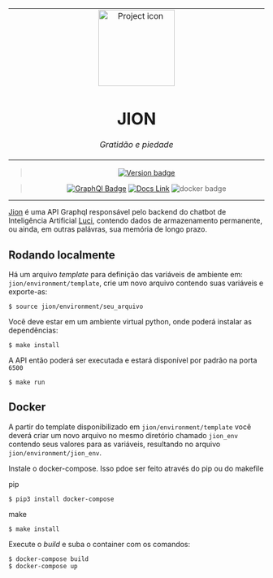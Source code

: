 <table align="center"><tr><td align="center" width="9999">

<img src="https://i.ibb.co/hgpn23m/Captura-de-Tela-2020-06-27-a-s-00-03-54.png" align="center" width="150" alt="Project icon">

# JION

*Gratidão e piedade*

</td></tr>

</table>    

<div align="center">

> [![Version badge](https://img.shields.io/badge/version-0.0.11-silver.svg)]()

>[![GraphQl Badge](https://badgen.net/badge/icon/graphql/pink?icon=graphql&label)]()
[![Docs Link](https://badgen.net/badge/docs/github_wiki?icon=github)](https://github.com/brunolcarli/Jion/wiki)
![docker badge](https://badgen.net/badge/icon/docker?icon=docker&label)

</div>

<hr />

[Jion](https://pt.wikipedia.org/wiki/Jion) é uma API Graphql responsável pelo backend do chatbot de Inteligência Artificial [Luci](https://github.com/brunolcarli/Luci), contendo dados de armazenamento permanente, ou ainda, em outras palávras, sua memória de longo prazo.

## Rodando localmente

Há um arquivo *template* para definição das variáveis de ambiente em: `jion/environment/template`, crie um novo arquivo contendo suas variáveis e exporte-as:

```
$ source jion/environment/seu_arquivo
```

Você deve estar em um ambiente virtual python, onde poderá instalar as dependências:

```
$ make install
```

A API então poderá ser executada e estará disponível por padrão na porta `6500`

```
$ make run
```

## Docker

A partir do template disponibilizado em `jion/environment/template` você deverá criar um novo arquivo no mesmo diretório chamado `jion_env` contendo seus valores para as variáveis, resultando no arquivo `jion/environment/jion_env`.


Instale o docker-compose. Isso pdoe ser feito através do pip ou do makefile

pip
```
$ pip3 install docker-compose
```

make
```
$ make install
```


Execute o *build* e suba o container com os comandos:

```
$ docker-compose build
$ docker-compose up
```

